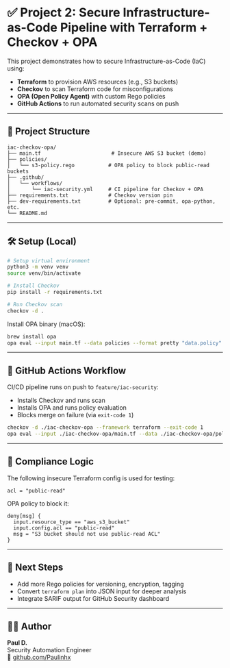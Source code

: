 # ✅ Project 2: Secure Infrastructure-as-Code Pipeline with Terraform + Checkov + OPA

This project demonstrates how to secure Infrastructure-as-Code (IaC) using:

- **Terraform** to provision AWS resources (e.g., S3 buckets)
- **Checkov** to scan Terraform code for misconfigurations
- **OPA (Open Policy Agent)** with custom Rego policies
- **GitHub Actions** to run automated security scans on push

---

## 📁 Project Structure

```
iac-checkov-opa/
├── main.tf                       # Insecure AWS S3 bucket (demo)
├── policies/
│   └── s3-policy.rego           # OPA policy to block public-read buckets
├── .github/
│   └── workflows/
│       └── iac-security.yml     # CI pipeline for Checkov + OPA
├── requirements.txt             # Checkov version pin
├── dev-requirements.txt         # Optional: pre-commit, opa-python, etc.
└── README.md
```

---

## 🛠 Setup (Local)

```bash
# Setup virtual environment
python3 -m venv venv
source venv/bin/activate

# Install Checkov
pip install -r requirements.txt

# Run Checkov scan
checkov -d .
```

Install OPA binary (macOS):

```bash
brew install opa
opa eval --input main.tf --data policies --format pretty "data.policy"
```

---

## 🧪 GitHub Actions Workflow

CI/CD pipeline runs on push to `feature/iac-security`:

- Installs Checkov and runs scan
- Installs OPA and runs policy evaluation
- Blocks merge on failure (via `exit-code 1`)

```bash
checkov -d ./iac-checkov-opa --framework terraform --exit-code 1
opa eval --input ./iac-checkov-opa/main.tf --data ./iac-checkov-opa/policies --format pretty 'data.policy'
```

---

## 📌 Compliance Logic

The following insecure Terraform config is used for testing:

```hcl
acl = "public-read"
```

OPA policy to block it:

```rego
deny[msg] {
  input.resource_type == "aws_s3_bucket"
  input.config.acl == "public-read"
  msg = "S3 bucket should not use public-read ACL"
}
```

---

## 🔄 Next Steps

- Add more Rego policies for versioning, encryption, tagging
- Convert `terraform plan` into JSON input for deeper analysis
- Integrate SARIF output for GitHub Security dashboard

---

## 👨‍💻 Author

**Paul D.**  
Security Automation Engineer  
🔗 [github.com/Paulinhx](https://github.com/Paulinhx)
